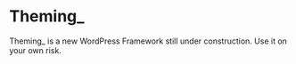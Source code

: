 # Theming_

Theming_ is a new WordPress Framework still under construction. Use it on your own risk.

